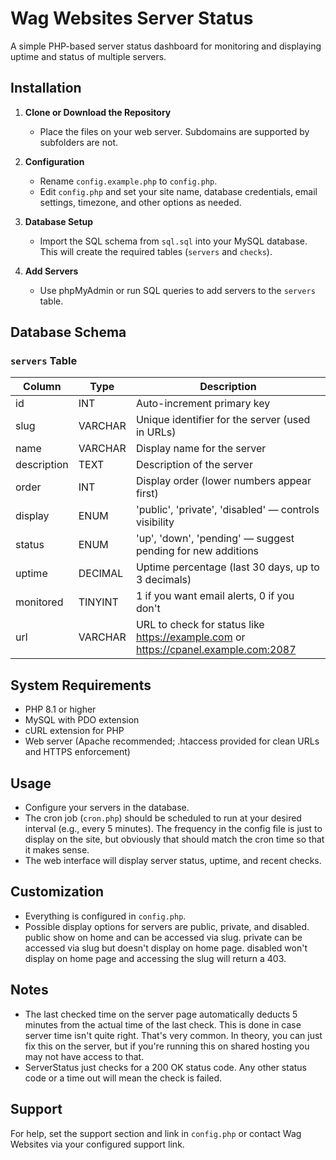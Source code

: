 # Wag Websites Server Status

A simple PHP-based server status dashboard for monitoring and displaying uptime and status of multiple servers.

## Installation

1. **Clone or Download the Repository**
   - Place the files on your web server. Subdomains are supported by subfolders are not.

2. **Configuration**
   - Rename `config.example.php` to `config.php`.
   - Edit `config.php` and set your site name, database credentials, email settings, timezone, and other options as needed.

3. **Database Setup**
   - Import the SQL schema from `sql.sql` into your MySQL database. This will create the required tables (`servers` and `checks`).

4. **Add Servers**
   - Use phpMyAdmin or run SQL queries to add servers to the `servers` table.

## Database Schema

### `servers` Table
| Column      | Type      | Description                                                                                 |
|------------ |---------- |--------------------------------------------------------------------------------------------|
| id          | INT       | Auto-increment primary key                                                                  |
| slug        | VARCHAR   | Unique identifier for the server (used in URLs)                                             |
| name        | VARCHAR   | Display name for the server                                                                 |
| description | TEXT      | Description of the server                                                                   |
| order       | INT       | Display order (lower numbers appear first)                                                  |
| display     | ENUM      | 'public', 'private', 'disabled' — controls visibility                                       |
| status      | ENUM      | 'up', 'down', 'pending' — suggest pending for new additions                                 |
| uptime      | DECIMAL   | Uptime percentage (last 30 days, up to 3 decimals)                                          |
| monitored   | TINYINT   | 1 if you want email alerts, 0 if you don't                                                  |
| url         | VARCHAR   | URL to check for status like https://example.com or https://cpanel.example.com:2087         |

## System Requirements
- PHP 8.1 or higher
- MySQL with PDO extension
- cURL extension for PHP
- Web server (Apache recommended; .htaccess provided for clean URLs and HTTPS enforcement)

## Usage
- Configure your servers in the database.
- The cron job (`cron.php`) should be scheduled to run at your desired interval (e.g., every 5 minutes). The frequency in the config file is just to display on the site, but obviously that should match the cron time so that it makes sense.
- The web interface will display server status, uptime, and recent checks.

## Customization
- Everything is configured in `config.php`.
- Possible display options for servers are public, private, and disabled. public show on home and can be accessed via slug. private can be accessed via slug but doesn't display on home page. disabled won't display on home page and accessing the slug will return a 403.

## Notes
- The last checked time on the server page automatically deducts 5 minutes from the actual time of the last check. This is done in case server time isn't quite right. That's very common. In theory, you can just fix this on the server, but if you're running this on shared hosting you may not have access to that.
- ServerStatus just checks for a 200 OK status code. Any other status code or a time out will mean the check is failed.

## Support
For help, set the support section and link in `config.php` or contact Wag Websites via your configured support link.
